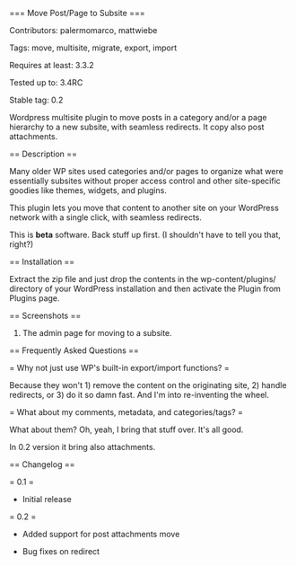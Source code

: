 === Move Post/Page to Subsite ===


Contributors: palermomarco, mattwiebe

Tags: move, multisite, migrate, export, import

Requires at least: 3.3.2

Tested up to: 3.4RC

Stable tag: 0.2

Wordpress multisite plugin to move posts in a category and/or a page hierarchy to a new subsite, with seamless redirects. 
It copy also post attachments.

== Description ==

Many older WP sites used categories and/or pages to organize what were essentially subsites without proper access control and other site-specific goodies like themes, widgets, and plugins.

This plugin lets you move that content to another site on your WordPress network with a single click, with seamless redirects.

This is **beta** software. Back stuff up first. (I shouldn't have to tell you that, right?)

== Installation ==

Extract the zip file and just drop the contents in the wp-content/plugins/ directory of your WordPress installation and then activate the Plugin from Plugins page.

== Screenshots ==

1. The admin page for moving to a subsite.

== Frequently Asked Questions ==

= Why not just use WP's built-in export/import functions? =

Because they won't 1) remove the content on the originating site, 2) handle redirects, or 3) do it so damn fast. And I'm into re-inventing the wheel.

= What about my comments, metadata, and categories/tags? =

What about them? Oh, yeah, I bring that stuff over. It's all good.

In 0.2 version it bring also attachments.

== Changelog ==

= 0.1 =

* Initial release

= 0.2 =

* Added support for post attachments move

* Bug fixes on redirect
